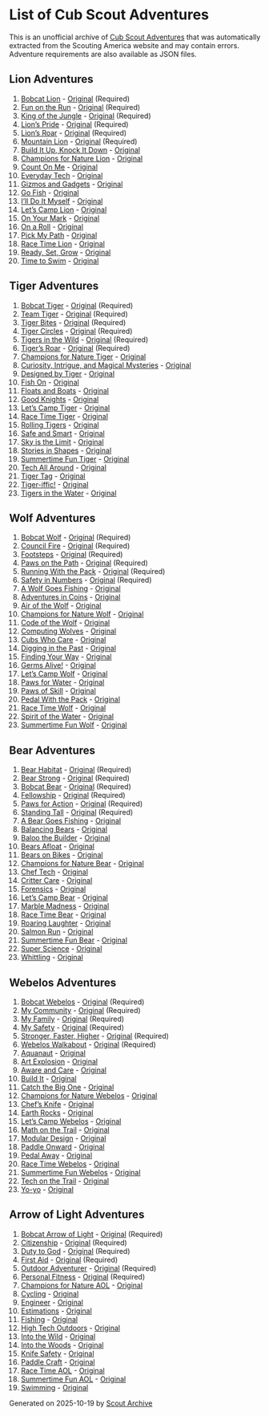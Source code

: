 # List of Cub Scout Adventures

This is an unofficial archive of [Cub Scout Adventures](https://www.scouting.org/programs/cub-scouts/adventures/) that was automatically extracted from the Scouting America website and may contain errors. Adventure requirements are also available as JSON files.

## Lion Adventures

1. [Bobcat Lion](lion/bobcat-lion.md) - [Original](https://www.scouting.org/cub-scout-adventures/bobcat-lion/) (Required)
1. [Fun on the Run](lion/fun-on-the-run.md) - [Original](https://www.scouting.org/cub-scout-adventures/fun-on-the-run/) (Required)
1. [King of the Jungle](lion/king-of-the-jungle.md) - [Original](https://www.scouting.org/cub-scout-adventures/king-of-the-jungle/) (Required)
1. [Lion’s Pride](lion/lions-pride.md) - [Original](https://www.scouting.org/cub-scout-adventures/lions-pride/) (Required)
1. [Lion’s Roar](lion/lions-roar.md) - [Original](https://www.scouting.org/cub-scout-adventures/lions-roar/) (Required)
1. [Mountain Lion](lion/mountain-lion.md) - [Original](https://www.scouting.org/cub-scout-adventures/mountain-lion/) (Required)
1. [Build It Up, Knock It Down](lion/build-it-up-knock-it-down.md) - [Original](https://www.scouting.org/cub-scout-adventures/build-it-up-knock-it-down/)
1. [Champions for Nature Lion](lion/champions-for-nature-lion.md) - [Original](https://www.scouting.org/cub-scout-adventures/champions-for-nature-lion/)
1. [Count On Me](lion/count-on-me.md) - [Original](https://www.scouting.org/cub-scout-adventures/count-on-me/)
1. [Everyday Tech](lion/everyday-tech.md) - [Original](https://www.scouting.org/cub-scout-adventures/everyday-tech/)
1. [Gizmos and Gadgets](lion/gizmos-and-gadgets.md) - [Original](https://www.scouting.org/cub-scout-adventures/gizmos-and-gadgets/)
1. [Go Fish](lion/go-fish.md) - [Original](https://www.scouting.org/cub-scout-adventures/go-fish/)
1. [I’ll Do It Myself](lion/ill-do-it-myself.md) - [Original](https://www.scouting.org/cub-scout-adventures/ill-do-it-myself/)
1. [Let’s Camp Lion](lion/lets-camp-lion.md) - [Original](https://www.scouting.org/cub-scout-adventures/lets-camp-lion/)
1. [On Your Mark](lion/on-your-mark.md) - [Original](https://www.scouting.org/cub-scout-adventures/on-your-mark/)
1. [On a Roll](lion/on-a-roll.md) - [Original](https://www.scouting.org/cub-scout-adventures/on-a-roll/)
1. [Pick My Path](lion/pick-my-path.md) - [Original](https://www.scouting.org/cub-scout-adventures/pick-my-path-lion/)
1. [Race Time Lion](lion/race-time-lion.md) - [Original](https://www.scouting.org/cub-scout-adventures/race-time-lion/)
1. [Ready, Set, Grow](lion/ready-set-grow.md) - [Original](https://www.scouting.org/cub-scout-adventures/ready-set-grow/)
1. [Time to Swim](lion/time-to-swim.md) - [Original](https://www.scouting.org/cub-scout-adventures/time-to-swim/)

## Tiger Adventures

1. [Bobcat Tiger](tiger/bobcat-tiger.md) - [Original](https://www.scouting.org/cub-scout-adventures/bobcat-tiger/) (Required)
1. [Team Tiger](tiger/team-tiger.md) - [Original](https://www.scouting.org/cub-scout-adventures/team-tiger/) (Required)
1. [Tiger Bites](tiger/tiger-bites.md) - [Original](https://www.scouting.org/cub-scout-adventures/tiger-bites/) (Required)
1. [Tiger Circles](tiger/tiger-circles.md) - [Original](https://www.scouting.org/cub-scout-adventures/tiger-circles/) (Required)
1. [Tigers in the Wild](tiger/tigers-in-the-wild.md) - [Original](https://www.scouting.org/cub-scout-adventures/tigers-in-the-wild/) (Required)
1. [Tiger’s Roar](tiger/tigers-roar.md) - [Original](https://www.scouting.org/cub-scout-adventures/tigers-roar/) (Required)
1. [Champions for Nature Tiger](tiger/champions-for-nature-tiger.md) - [Original](https://www.scouting.org/cub-scout-adventures/champions-for-nature-tiger/)
1. [Curiosity, Intrigue, and Magical Mysteries](tiger/curiosity-intrigue-and-magical-mysteries.md) - [Original](https://www.scouting.org/cub-scout-adventures/curiosity-intrigue-and-magical-mysteries/)
1. [Designed by Tiger](tiger/designed-by-tiger.md) - [Original](https://www.scouting.org/cub-scout-adventures/designed-by-tiger/)
1. [Fish On](tiger/fish-on.md) - [Original](https://www.scouting.org/cub-scout-adventures/fish-on/)
1. [Floats and Boats](tiger/floats-and-boats.md) - [Original](https://www.scouting.org/cub-scout-adventures/floats-and-boats/)
1. [Good Knights](tiger/good-knights.md) - [Original](https://www.scouting.org/cub-scout-adventures/good-knights/)
1. [Let’s Camp Tiger](tiger/lets-camp-tiger.md) - [Original](https://www.scouting.org/cub-scout-adventures/lets-camp-tiger/)
1. [Race Time Tiger](tiger/race-time-tiger.md) - [Original](https://www.scouting.org/cub-scout-adventures/race-time-tiger/)
1. [Rolling Tigers](tiger/rolling-tigers.md) - [Original](https://www.scouting.org/cub-scout-adventures/rolling-tigers/)
1. [Safe and Smart](tiger/safe-and-smart.md) - [Original](https://www.scouting.org/cub-scout-adventures/safe-and-smart/)
1. [Sky is the Limit](tiger/sky-is-the-limit.md) - [Original](https://www.scouting.org/cub-scout-adventures/sky-is-the-limit/)
1. [Stories in Shapes](tiger/stories-in-shapes.md) - [Original](https://www.scouting.org/cub-scout-adventures/stories-in-shapes/)
1. [Summertime Fun Tiger](tiger/summertime-fun-tiger.md) - [Original](https://www.scouting.org/cub-scout-adventures/summertime-fun-tiger/)
1. [Tech All Around](tiger/tech-all-around.md) - [Original](https://www.scouting.org/cub-scout-adventures/tech-all-around/)
1. [Tiger Tag](tiger/tiger-tag.md) - [Original](https://www.scouting.org/cub-scout-adventures/tiger-tag/)
1. [Tiger-iffic!](tiger/tiger-iffic!.md) - [Original](https://www.scouting.org/cub-scout-adventures/tiger-iffic/)
1. [Tigers in the Water](tiger/tigers-in-the-water.md) - [Original](https://www.scouting.org/cub-scout-adventures/tigers-in-the-water/)

## Wolf Adventures

1. [Bobcat Wolf](wolf/bobcat-wolf.md) - [Original](https://www.scouting.org/cub-scout-adventures/bobcat-wolf/) (Required)
1. [Council Fire](wolf/council-fire.md) - [Original](https://www.scouting.org/cub-scout-adventures/council-fire/) (Required)
1. [Footsteps](wolf/footsteps.md) - [Original](https://www.scouting.org/cub-scout-adventures/footsteps/) (Required)
1. [Paws on the Path](wolf/paws-on-the-path.md) - [Original](https://www.scouting.org/cub-scout-adventures/paws-on-the-path/) (Required)
1. [Running With the Pack](wolf/running-with-the-pack.md) - [Original](https://www.scouting.org/cub-scout-adventures/running-with-the-pack/) (Required)
1. [Safety in Numbers](wolf/safety-in-numbers.md) - [Original](https://www.scouting.org/cub-scout-adventures/safety-in-numbers/) (Required)
1. [A Wolf Goes Fishing](wolf/a-wolf-goes-fishing.md) - [Original](https://www.scouting.org/cub-scout-adventures/a-wolf-goes-fishing/)
1. [Adventures in Coins](wolf/adventures-in-coins.md) - [Original](https://www.scouting.org/cub-scout-adventures/adventures-in-coins/)
1. [Air of the Wolf](wolf/air-of-the-wolf.md) - [Original](https://www.scouting.org/cub-scout-adventures/air-of-the-wolf/)
1. [Champions for Nature Wolf](wolf/champions-for-nature-wolf.md) - [Original](https://www.scouting.org/cub-scout-adventures/champions-for-nature-wolf/)
1. [Code of the Wolf](wolf/code-of-the-wolf.md) - [Original](https://www.scouting.org/cub-scout-adventures/code-of-the-wolf/)
1. [Computing Wolves](wolf/computing-wolves.md) - [Original](https://www.scouting.org/cub-scout-adventures/computing-wolves/)
1. [Cubs Who Care](wolf/cubs-who-care.md) - [Original](https://www.scouting.org/cub-scout-adventures/cubs-who-care/)
1. [Digging in the Past](wolf/digging-in-the-past.md) - [Original](https://www.scouting.org/cub-scout-adventures/digging-in-the-past/)
1. [Finding Your Way](wolf/finding-your-way.md) - [Original](https://www.scouting.org/cub-scout-adventures/finding-your-way/)
1. [Germs Alive!](wolf/germs-alive!.md) - [Original](https://www.scouting.org/cub-scout-adventures/germs-alive/)
1. [Let’s Camp Wolf](wolf/lets-camp-wolf.md) - [Original](https://www.scouting.org/cub-scout-adventures/lets-camp-wolf/)
1. [Paws for Water](wolf/paws-for-water.md) - [Original](https://www.scouting.org/cub-scout-adventures/paws-for-water/)
1. [Paws of Skill](wolf/paws-of-skill.md) - [Original](https://www.scouting.org/cub-scout-adventures/paws-of-skill/)
1. [Pedal With the Pack](wolf/pedal-with-the-pack.md) - [Original](https://www.scouting.org/cub-scout-adventures/pedal-with-the-pack/)
1. [Race Time Wolf](wolf/race-time-wolf.md) - [Original](https://www.scouting.org/cub-scout-adventures/race-time-wolf/)
1. [Spirit of the Water](wolf/spirit-of-the-water.md) - [Original](https://www.scouting.org/cub-scout-adventures/spirit-of-the-water/)
1. [Summertime Fun Wolf](wolf/summertime-fun-wolf.md) - [Original](https://www.scouting.org/cub-scout-adventures/summertime-fun-wolf/)

## Bear Adventures

1. [Bear Habitat](bear/bear-habitat.md) - [Original](https://www.scouting.org/cub-scout-adventures/bear-habitat/) (Required)
1. [Bear Strong](bear/bear-strong.md) - [Original](https://www.scouting.org/cub-scout-adventures/bear-strong/) (Required)
1. [Bobcat Bear](bear/bobcat-bear.md) - [Original](https://www.scouting.org/cub-scout-adventures/bobcat-bear/) (Required)
1. [Fellowship](bear/fellowship.md) - [Original](https://www.scouting.org/cub-scout-adventures/fellowship/) (Required)
1. [Paws for Action](bear/paws-for-action.md) - [Original](https://www.scouting.org/cub-scout-adventures/paws-for-action/) (Required)
1. [Standing Tall](bear/standing-tall.md) - [Original](https://www.scouting.org/cub-scout-adventures/standing-tall/) (Required)
1. [A Bear Goes Fishing](bear/a-bear-goes-fishing.md) - [Original](https://www.scouting.org/cub-scout-adventures/a-bear-goes-fishing/)
1. [Balancing Bears](bear/balancing-bears.md) - [Original](https://www.scouting.org/cub-scout-adventures/balancing-bears/)
1. [Baloo the Builder](bear/baloo-the-builder.md) - [Original](https://www.scouting.org/cub-scout-adventures/baloo-the-builder/)
1. [Bears Afloat](bear/bears-afloat.md) - [Original](https://www.scouting.org/cub-scout-adventures/bears-afloat/)
1. [Bears on Bikes](bear/bears-on-bikes.md) - [Original](https://www.scouting.org/cub-scout-adventures/bears-on-bikes/)
1. [Champions for Nature Bear](bear/champions-for-nature-bear.md) - [Original](https://www.scouting.org/cub-scout-adventures/champions-for-nature-bear/)
1. [Chef Tech](bear/chef-tech.md) - [Original](https://www.scouting.org/cub-scout-adventures/chef-tech/)
1. [Critter Care](bear/critter-care.md) - [Original](https://www.scouting.org/cub-scout-adventures/critter-care/)
1. [Forensics](bear/forensics.md) - [Original](https://www.scouting.org/cub-scout-adventures/forensics/)
1. [Let’s Camp Bear](bear/lets-camp-bear.md) - [Original](https://www.scouting.org/cub-scout-adventures/lets-camp-bear/)
1. [Marble Madness](bear/marble-madness.md) - [Original](https://www.scouting.org/cub-scout-adventures/marble-madness/)
1. [Race Time Bear](bear/race-time-bear.md) - [Original](https://www.scouting.org/cub-scout-adventures/race-time-bear/)
1. [Roaring Laughter](bear/roaring-laughter.md) - [Original](https://www.scouting.org/cub-scout-adventures/roaring-laughter/)
1. [Salmon Run](bear/salmon-run.md) - [Original](https://www.scouting.org/cub-scout-adventures/salmon-run/)
1. [Summertime Fun Bear](bear/summertime-fun-bear.md) - [Original](https://www.scouting.org/cub-scout-adventures/summertime-fun-bear/)
1. [Super Science](bear/super-science.md) - [Original](https://www.scouting.org/cub-scout-adventures/super-science/)
1. [Whittling](bear/whittling.md) - [Original](https://www.scouting.org/cub-scout-adventures/whittling/)

## Webelos Adventures

1. [Bobcat Webelos](webelos/bobcat-webelos.md) - [Original](https://www.scouting.org/cub-scout-adventures/bobcat-webelos/) (Required)
1. [My Community](webelos/my-community.md) - [Original](https://www.scouting.org/cub-scout-adventures/my-community/) (Required)
1. [My Family](webelos/my-family.md) - [Original](https://www.scouting.org/cub-scout-adventures/my-family/) (Required)
1. [My Safety](webelos/my-safety.md) - [Original](https://www.scouting.org/cub-scout-adventures/my-safety/) (Required)
1. [Stronger, Faster, Higher](webelos/stronger-faster-higher.md) - [Original](https://www.scouting.org/cub-scout-adventures/stronger-faster-higher/) (Required)
1. [Webelos Walkabout](webelos/webelos-walkabout.md) - [Original](https://www.scouting.org/cub-scout-adventures/webelos-walkabout/) (Required)
1. [Aquanaut](webelos/aquanaut.md) - [Original](https://www.scouting.org/cub-scout-adventures/aquanaut/)
1. [Art Explosion](webelos/art-explosion.md) - [Original](https://www.scouting.org/cub-scout-adventures/art-explosion/)
1. [Aware and Care](webelos/aware-and-care.md) - [Original](https://www.scouting.org/cub-scout-adventures/aware-and-care/)
1. [Build It](webelos/build-it.md) - [Original](https://www.scouting.org/cub-scout-adventures/build-it/)
1. [Catch the Big One](webelos/catch-the-big-one.md) - [Original](https://www.scouting.org/cub-scout-adventures/catch-the-big-one/)
1. [Champions for Nature Webelos](webelos/champions-for-nature-webelos.md) - [Original](https://www.scouting.org/cub-scout-adventures/champions-for-nature-webelos/)
1. [Chef’s Knife](webelos/chefs-knife.md) - [Original](https://www.scouting.org/cub-scout-adventures/chefs-knife/)
1. [Earth Rocks](webelos/earth-rocks.md) - [Original](https://www.scouting.org/cub-scout-adventures/earth-rocks/)
1. [Let’s Camp Webelos](webelos/lets-camp-webelos.md) - [Original](https://www.scouting.org/cub-scout-adventures/lets-camp-webelos/)
1. [Math on the Trail](webelos/math-on-the-trail.md) - [Original](https://www.scouting.org/cub-scout-adventures/math-on-the-trail/)
1. [Modular Design](webelos/modular-design.md) - [Original](https://www.scouting.org/cub-scout-adventures/modular-design/)
1. [Paddle Onward](webelos/paddle-onward.md) - [Original](https://www.scouting.org/cub-scout-adventures/paddle-onward/)
1. [Pedal Away](webelos/pedal-away.md) - [Original](https://www.scouting.org/cub-scout-adventures/pedal-away/)
1. [Race Time Webelos](webelos/race-time-webelos.md) - [Original](https://www.scouting.org/cub-scout-adventures/race-time-webelos/)
1. [Summertime Fun Webelos](webelos/summertime-fun-webelos.md) - [Original](https://www.scouting.org/cub-scout-adventures/summertime-fun-webelos/)
1. [Tech on the Trail](webelos/tech-on-the-trail.md) - [Original](https://www.scouting.org/cub-scout-adventures/tech-on-the-trail/)
1. [Yo-yo](webelos/yo-yo.md) - [Original](https://www.scouting.org/cub-scout-adventures/yo-yo/)

## Arrow of Light Adventures

1. [Bobcat Arrow of Light](arrow-of-light/bobcat-arrow-of-light.md) - [Original](https://www.scouting.org/cub-scout-adventures/bobcat-aol/) (Required)
1. [Citizenship](arrow-of-light/citizenship.md) - [Original](https://www.scouting.org/cub-scout-adventures/citizenship/) (Required)
1. [Duty to God](arrow-of-light/duty-to-god.md) - [Original](https://www.scouting.org/cub-scout-adventures/duty-to-god/) (Required)
1. [First Aid](arrow-of-light/first-aid.md) - [Original](https://www.scouting.org/cub-scout-adventures/first-aid/) (Required)
1. [Outdoor Adventurer](arrow-of-light/outdoor-adventurer.md) - [Original](https://www.scouting.org/cub-scout-adventures/outdoor-adventurer/) (Required)
1. [Personal Fitness](arrow-of-light/personal-fitness.md) - [Original](https://www.scouting.org/cub-scout-adventures/personal-fitness/) (Required)
1. [Champions for Nature AOL](arrow-of-light/champions-for-nature-aol.md) - [Original](https://www.scouting.org/cub-scout-adventures/champions-for-nature-aol/)
1. [Cycling](arrow-of-light/cycling.md) - [Original](https://www.scouting.org/cub-scout-adventures/cycling/)
1. [Engineer](arrow-of-light/engineer.md) - [Original](https://www.scouting.org/cub-scout-adventures/engineer/)
1. [Estimations](arrow-of-light/estimations.md) - [Original](https://www.scouting.org/cub-scout-adventures/estimations/)
1. [Fishing](arrow-of-light/fishing.md) - [Original](https://www.scouting.org/cub-scout-adventures/fishing/)
1. [High Tech Outdoors](arrow-of-light/high-tech-outdoors.md) - [Original](https://www.scouting.org/cub-scout-adventures/high-tech-outdoors/)
1. [Into the Wild](arrow-of-light/into-the-wild.md) - [Original](https://www.scouting.org/cub-scout-adventures/into-the-wild/)
1. [Into the Woods](arrow-of-light/into-the-woods.md) - [Original](https://www.scouting.org/cub-scout-adventures/into-the-woods/)
1. [Knife Safety](arrow-of-light/knife-safety.md) - [Original](https://www.scouting.org/cub-scout-adventures/knife-safety/)
1. [Paddle Craft](arrow-of-light/paddle-craft.md) - [Original](https://www.scouting.org/cub-scout-adventures/paddle-craft/)
1. [Race Time AOL](arrow-of-light/race-time-aol.md) - [Original](https://www.scouting.org/cub-scout-adventures/race-time-aol/)
1. [Summertime Fun AOL](arrow-of-light/summertime-fun-aol.md) - [Original](https://www.scouting.org/cub-scout-adventures/summertime-fun-aol/)
1. [Swimming](arrow-of-light/swimming.md) - [Original](https://www.scouting.org/cub-scout-adventures/swimming/)

Generated on 2025-10-19 by [Scout Archive](https://github.com/dasevilla/scout-archive)